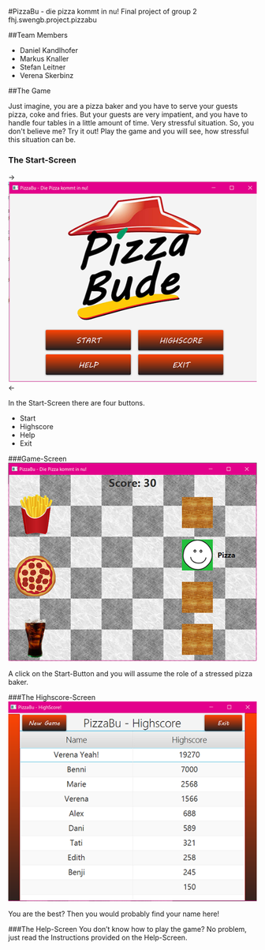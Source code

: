 
#PizzaBu - die pizza kommt in nu!
Final project of group 2
fhj.swengb.project.pizzabu

##Team Members

- Daniel Kandlhofer
- Markus Knaller
- Stefan Leitner
- Verena Skerbinz


##The Game

Just imagine, you are a pizza baker and you have to serve your guests pizza, coke and fries. 
But your guests are very impatient, and you have to handle four tables in a little amount of time. Very stressful situation. 
So, you don't believe me? Try it out! Play the game and you will see, how stressful this situation can be.

### The Start-Screen
 -><img>![Screenshot_Start](Screenshot_Start.png)</img> <-

In the Start-Screen there are four buttons. 
- Start
- Highscore
- Help
- Exit

###Game-Screen
![Screenshot_Game](Screenshot_Game.png)

A click on the Start-Button and you will assume the role of a stressed pizza baker.

###The Highscore-Screen
![Screenshot_Highscore](Screenshot_Highscore.png)

You are the best? Then you would probably find your name here! 

###The Help-Screen
You don’t know how to play the game? No problem, just read the Instructions provided on the Help-Screen.